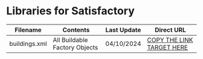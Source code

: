 # Libraries for Satisfactory

|    Filename   | Contents                      | Last Update | Direct URL |
| ------------- | ----------------------------- | ----------- | ---------- |
| buildings.xml | All Buildable Factory Objects | 04/10/2024  | [COPY THE LINK TARGET HERE](https://raw.githubusercontent.com/schnow265/drawioLibraries/refs/heads/master/Games/Satisfactory/buildings.xml) |
